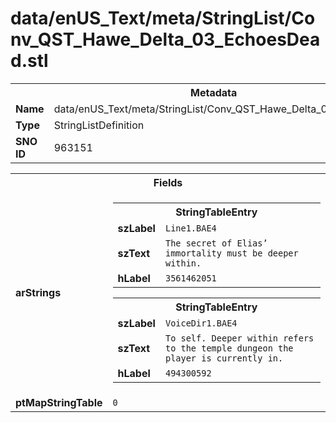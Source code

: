 <h1>data/enUS_Text/meta/StringList/Conv_QST_Hawe_Delta_03_EchoesDead.stl</h1><table><tr><th colspan="100%">Metadata</th></tr><tr><td><b>Name</b></td><td>data/enUS_Text/meta/StringList/Conv_QST_Hawe_Delta_03_EchoesDead.stl</td></tr><tr><td><b>Type</b></td><td>StringListDefinition</td></tr><tr><td><b>SNO ID</b></td><td>963151</td></tr></table>

<table><tr><th colspan="100%">Fields</th></tr><tr><td><b>arStrings</b></td><td><table><tr><th colspan="100%">StringTableEntry</th></tr><tr><td><b>szLabel</b></td><td><code>Line1.BAE4</code></td></tr><tr><td><b>szText</b></td><td><code>The secret of Elias’ immortality must be deeper within.</code></td></tr><tr><td><b>hLabel</b></td><td><code>3561462051</code></td></tr></table>


<table><tr><th colspan="100%">StringTableEntry</th></tr><tr><td><b>szLabel</b></td><td><code>VoiceDir1.BAE4</code></td></tr><tr><td><b>szText</b></td><td><code>To self. Deeper within refers to the temple dungeon the player is currently in.</code></td></tr><tr><td><b>hLabel</b></td><td><code>494300592</code></td></tr></table>


</td></tr><tr><td><b>ptMapStringTable</b></td><td><code>0</code></td></tr></table>

